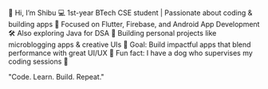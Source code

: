 👋 Hi, I’m Shibu
💻 1st-year BTech CSE student | Passionate about coding & building apps
📌 Focused on Flutter, Firebase, and Android App Development
🛠 Also exploring Java for DSA
🚀 Building personal projects like microblogging apps & creative UIs
🎯 Goal: Build impactful apps that blend performance with great UI/UX
🐶 Fun fact: I have a dog who supervises my coding sessions 🐾

"Code. Learn. Build. Repeat."
